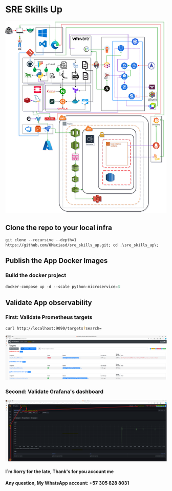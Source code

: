 # SRE Skills Up

![alt text][diagram]

## Clone the repo to your local infra

``` git
git clone --recursive --depth=1 https://github.com/OMaciasd/sre_skills_up.git; cd .\sre_skills_up\;
```

## Publish the App Docker Images

### Build the docker project

``` go
docker-compose up -d --scale python-microservice=3
```

## Validate App observability

### First: Validate Prometheus targets

``` bash
curl http://localhost:9090/targets?search=
```

![alt text][web]

### Second: Validate Grafana's dashboard

![alt text][grafana]

#### I´m Sorry for the late, Thank's for you account me

#### Any question, My WhatsApp account: +57 305 828 8031

[web]: assets/images/web.png
[diagram]: assets/images/diagram.png
[grafana]: assets/images/grafana.png
